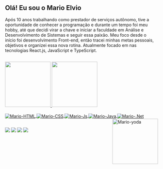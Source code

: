 ## Olá! Eu sou o Mario Elvio

Após 10 anos trabalhando como prestador de serviços autônomo, tive a oportunidade de conhecer a programação e durante um tempo foi meu hobby, até que decidi virar a chave e iniciar a faculdade em Análise e Desenvolvimento de Sistemas e seguir essa paixão. Meu foco desde o início foi desenvolvimento Front-end, então tracei minhas metas pessoais, objetivos e organizei essa nova rotina. Atualmente focado em nas tecnologias React.js, JavaScript e TypeScript.

##
 <div>
  <a href="https://marioelvio.com">
  <img height="150em" src="https://github-readme-stats.vercel.app/api?username=jukerah&show_icons=true&theme=merko&include_all_commits=true&count_private=true"/>
  <img height="150em" src="https://github-readme-stats.vercel.app/api/top-langs/?username=jukerah&layout=compact&langs_count=7&theme=merko"/></a>
</div>
<div style="display: inline_block"><br>
  <a href="https://marioelvio.com">
  <img align="center" alt="Mario-HTML" src="https://img.shields.io/badge/HTML-239120?style=for-the-badge&logo=html5&logoColor=white">
  <img align="center" alt="Mario-CSS" src="https://img.shields.io/badge/CSS-239120?&style=for-the-badge&logo=css3&logoColor=white">
  <img align="center" alt="Mario-Js" src="https://img.shields.io/badge/JavaScript-F7DF1E?style=for-the-badge&logo=javascript&logoColor=black">
  <img align="center" alt="Mario-Java" src="https://img.shields.io/badge/Java-ED8B00?style=for-the-badge&logo=java&logoColor=white">
  <img align="center" alt="Mario-.Net" src="https://img.shields.io/badge/.NET-5C2D91?style=for-the-badge&logo=.net&logoColor=white">
  <img align="right" alt="Mario-yoda" height="150" width="150" src="https://media.giphy.com/media/MC6eSuC3yypCU/giphy.gif"></a>
</div>
  
  ##
 
<div> 
  <a href="https://github.com/jukerah" target="_blank"><img src="https://img.shields.io/badge/GitHub-100000?style=for-the-badge&logo=github&logoColor=white" target="_blank"></a>
  <a href = "mailto:juka_mebaj@hotmail.com"><img src="https://img.shields.io/badge/Microsoft_Outlook-0078D4?style=for-the-badge&logo=microsoft-outlook&logoColor=white" target="_blank"></a>
  <a href="https://www.linkedin.com/in/mario-elvio-botelho-alves-junior-5a737a132" target="_blank"><img src="https://img.shields.io/badge/LinkedIn-0077B5?style=for-the-badge&logo=linkedin&logoColor=white" target="_blank"></a>
  <a href="https://api.whatsapp.com/send?phone=5516988658468" target="_blank"><img src="https://img.shields.io/badge/WhatsApp-25D366?style=for-the-badge&logo=whatsapp&logoColor=white" target="_blank"></a> 
</div>


